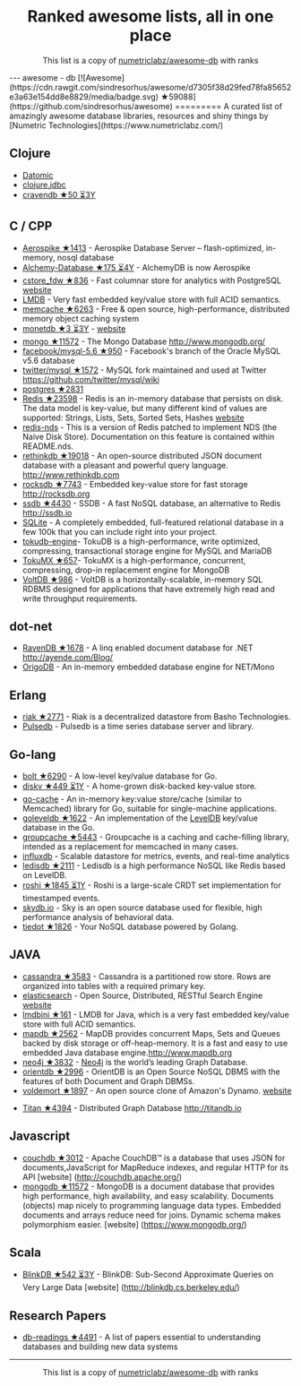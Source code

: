 <h1 align="center">
Ranked awesome lists, all in one place
</h1>
<p align="center">
	This list is a copy of <a href="http://github.com/numetriclabz/awesome-db">numetriclabz/awesome-db</a> with ranks
</p>
---
﻿awesome - db [![Awesome](https://cdn.rawgit.com/sindresorhus/awesome/d7305f38d29fed78fa85652e3a63e154dd8e8829/media/badge.svg) ★59088](https://github.com/sindresorhus/awesome)
=========
A curated list of amazingly awesome database libraries, resources and shiny things by [Numetric Technologies](https://www.numetriclabz.com/)

## Clojure

 * [Datomic](http://www.datomic.com/)
 * [clojure.jdbc](https://github.com/niwibe/clojure.jdbc)
 * [cravendb ★50 ⏳3Y](https://github.com/robashton/cravendb)

## C / CPP
* [Aerospike ★1413](https://github.com/aerospike/aerospike-server) - Aerospike Database Server – flash-optimized, in-memory, nosql database
* [Alchemy-Database ★175 ⏳4Y](https://github.com/JakSprats/Alchemy-Database) - AlchemyDB is now Aerospike
* [cstore_fdw ★836](https://github.com/citusdata/cstore_fdw) - Fast columnar store for analytics with PostgreSQL [website](http://citusdata.github.io/cstore_fdw/)
* [LMDB](http://symas.com/mdb/) - Very fast embedded key/value store with full ACID semantics.
* [memcache ★6263](https://github.com/memcached/memcached) - Free & open source, high-performance, distributed memory object caching system
* [monetdb ★3 ⏳3Y](https://github.com/snaga/monetdb) - [website](https://www.monetdb.org/)
* [mongo ★11572](https://github.com/mongodb/mongo) - The Mongo Database http://www.mongodb.org/
* [facebook/mysql-5.6 ★950](https://github.com/facebook/mysql-5.6) - Facebook's branch of the Oracle MySQL v5.6 database
* [twitter/mysql ★1572](https://github.com/twitter/mysql) - MySQL fork maintained and used at Twitter https://github.com/twitter/mysql/wiki
* [postgres ★2831](https://github.com/postgres/postgres)
* [Redis ★23598](https://github.com/antirez/redis) - Redis is an in-memory database that persists on disk. The data model is key-value, but many different kind of values are supported: Strings, Lists, Sets, Sorted Sets, Hashes [website](http://redis.io)
* [redis-nds](https://github.com/mpalmer/redis/tree/nds-2.6) - This is a version of Redis patched to implement NDS (the Naive Disk Store). Documentation on this feature is contained within README.nds.
* [rethinkdb ★19018](https://github.com/rethinkdb/rethinkdb) - An open-source distributed JSON document database with a pleasant and powerful query language. http://www.rethinkdb.com
* [rocksdb ★7743](https://github.com/facebook/rocksdb) - Embedded key-value store for fast storage http://rocksdb.org
* [ssdb ★4430](https://github.com/ideawu/ssdb) - SSDB - A fast NoSQL database, an alternative to Redis http://ssdb.io
* [SQLite](http://www.sqlite.org/) - A completely embedded, full-featured relational database in a few 100k that you can include right into your project.
* [tokudb-engine](https://github.com/Tokutek/tokudb-engine)- TokuDB is a high-performance, write optimized, compressing, transactional storage engine for MySQL and MariaDB
* [TokuMX ★657](https://github.com/Tokutek/mongo)- TokuMX is a high-performance, concurrent, compressing, drop-in replacement engine for MongoDB
* [VoltDB ★986](https://github.com/VoltDB/voltdb) - VoltDB is a horizontally-scalable, in-memory SQL RDBMS designed for applications that have extremely high read and write throughput requirements.


## dot-net

* [RavenDB ★1678](https://github.com/ravendb/ravendb) - A linq enabled document database for .NET http://ayende.com/Blog/
* [OrigoDB](http://dev.origodb.com) - An in-memory embedded database engine for NET/Mono

## Erlang

* [riak ★2771](https://github.com/basho/riak) - Riak is a decentralized datastore from Basho Technologies.
* [Pulsedb](http://pulsedb.io) - Pulsedb is a time series database server and library.

## Go-lang

* [bolt ★6290](https://github.com/boltdb/bolt) - A low-level key/value database for Go.
* [diskv ★449 ⏳1Y](https://github.com/peterbourgon/diskv) - A home-grown disk-backed key-value store.
* [go-cache](https://github.com/pmylund/go-cache) - An in-memory key:value store/cache (similar to Memcached) library for Go, suitable for single-machine applications.
* [goleveldb ★1622](https://github.com/syndtr/goleveldb) - An implementation of the [LevelDB](https://code.google.com/p/leveldb/) key/value database in the Go.
* [groupcache ★5443](https://github.com/golang/groupcache) - Groupcache is a caching and cache-filling library, intended as a replacement for memcached in many cases.
* [influxdb](https://github.com/influxdb/influxdb) - Scalable datastore for metrics, events, and real-time analytics
* [ledisdb ★2111](https://github.com/siddontang/ledisdb) - Ledisdb is a high performance NoSQL like Redis based on LevelDB.
* [roshi ★1845 ⏳1Y](https://github.com/soundcloud/roshi) - Roshi is a large-scale CRDT set implementation for timestamped events.
* [skydb.io](https://github.com/skydb/sky) - Sky is an open source database used for flexible, high performance analysis of behavioral data.
* [tiedot ★1826](https://github.com/HouzuoGuo/tiedot) - Your NoSQL database powered by Golang.



## JAVA
* [cassandra ★3583](https://github.com/apache/cassandra) - Cassandra is a partitioned row store. Rows are organized into tables with a required primary key.
* [elasticsearch](https://github.com/elasticsearch/elasticsearch) - Open Source, Distributed, RESTful Search Engine [website](http://elasticsearch.org)
* [lmdbjni ★161](https://github.com/deephacks/lmdbjni) - LMDB for Java, which is a very fast embedded key/value store with full ACID semantics.
* [mapdb ★2562](https://github.com/jankotek/MapDB) - MapDB provides concurrent Maps, Sets and Queues backed by disk storage or off-heap-memory. It is a fast and easy to use embedded Java database engine.http://www.mapdb.org
* [neo4j ★3832](https://github.com/neo4j/neo4j) - [Neo4j](http://neo4j.org) is the world’s leading Graph Database.
* [orientdb ★2996](https://github.com/orientechnologies/orientdb) - OrientDB is an Open Source NoSQL DBMS with the features of both Document and Graph DBMSs.
* [voldemort ★1897](https://github.com/voldemort/voldemort) - An open source clone of Amazon's Dynamo. [website](http://project-voldemort.com)
- [Titan ★4394](https://github.com/thinkaurelius/titan) - Distributed Graph Database http://titandb.io


## Javascript
* [couchdb ★3012](https://github.com/apache/couchdb) - Apache CouchDB™ is a database that uses JSON for documents,JavaScript for MapReduce indexes, and regular HTTP for its API [website] (http://couchdb.apache.org/)
* [mongodb ★11572](https://github.com/mongodb/mongo) - MongoDB is a document database that provides high performance, high availability, and easy scalability. Documents (objects) map nicely to programming language data types. Embedded documents and arrays reduce need for joins. Dynamic schema makes polymorphism easier. [website] (https://www.mongodb.org/)



## Scala
* [BlinkDB ★542 ⏳3Y](https://github.com/sameeragarwal/blinkdb) - BlinkDB: Sub-Second Approximate Queries on Very Large Data [website]	(http://blinkdb.cs.berkeley.edu/)

## Research Papers
* [db-readings ★4491](https://github.com/rxin/db-readings) - A list of papers essential to understanding databases and building new data systems
---
<p align="center">
	This list is a copy of <a href="http://github.com/numetriclabz/awesome-db">numetriclabz/awesome-db</a> with ranks
</p>

<script>
  (function(i,s,o,g,r,a,m){i['GoogleAnalyticsObject']=r;i[r]=i[r]||function(){
  (i[r].q=i[r].q||[]).push(arguments)},i[r].l=1*new Date();a=s.createElement(o),
  m=s.getElementsByTagName(o)[0];a.async=1;a.src=g;m.parentNode.insertBefore(a,m)
  })(window,document,'script','https://www.google-analytics.com/analytics.js','ga');

  ga('create', 'UA-100705027-1', 'auto');
  ga('send', 'pageview');

</script>
